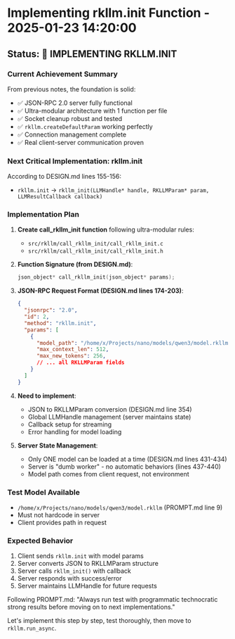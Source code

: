 # Implementing rkllm.init Function - 2025-01-23 14:20:00

## Status: 🔄 IMPLEMENTING RKLLM.INIT

### Current Achievement Summary
From previous notes, the foundation is solid:
- ✅ JSON-RPC 2.0 server fully functional
- ✅ Ultra-modular architecture with 1 function per file
- ✅ Socket cleanup robust and tested
- ✅ `rkllm.createDefaultParam` working perfectly
- ✅ Connection management complete
- ✅ Real client-server communication proven

### Next Critical Implementation: rkllm.init

According to DESIGN.md lines 155-156:
- `rkllm.init` → `rkllm_init(LLMHandle* handle, RKLLMParam* param, LLMResultCallback callback)`

### Implementation Plan

1. **Create call_rkllm_init function** following ultra-modular rules:
   - `src/rkllm/call_rkllm_init/call_rkllm_init.c`
   - `src/rkllm/call_rkllm_init/call_rkllm_init.h`

2. **Function Signature (from DESIGN.md)**:
   ```c
   json_object* call_rkllm_init(json_object* params);
   ```

3. **JSON-RPC Request Format (DESIGN.md lines 174-203)**:
   ```json
   {
     "jsonrpc": "2.0",
     "id": 2,
     "method": "rkllm.init", 
     "params": [
       {
         "model_path": "/home/x/Projects/nano/models/qwen3/model.rkllm",
         "max_context_len": 512,
         "max_new_tokens": 256,
         // ... all RKLLMParam fields
       }
     ]
   }
   ```

4. **Need to implement**:
   - JSON to RKLLMParam conversion (DESIGN.md line 354)
   - Global LLMHandle management (server maintains state)
   - Callback setup for streaming
   - Error handling for model loading

5. **Server State Management**:
   - Only ONE model can be loaded at a time (DESIGN.md lines 431-434)
   - Server is "dumb worker" - no automatic behaviors (lines 437-440)
   - Model path comes from client request, not environment

### Test Model Available
- `/home/x/Projects/nano/models/qwen3/model.rkllm` (PROMPT.md line 9)
- Must not hardcode in server
- Client provides path in request

### Expected Behavior
1. Client sends `rkllm.init` with model params
2. Server converts JSON to RKLLMParam structure
3. Server calls `rkllm_init()` with callback
4. Server responds with success/error
5. Server maintains LLMHandle for future requests

Following PROMPT.md: "Always run test with programmatic technocratic strong results before moving on to next implementations."

Let's implement this step by step, test thoroughly, then move to `rkllm.run_async`.